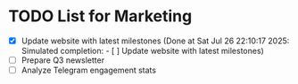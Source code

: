 # TODO List for Marketing

- [x] Update website with latest milestones  (Done at Sat Jul 26 22:10:17 2025: Simulated completion: - [ ] Update website with latest milestones)
- [ ] Prepare Q3 newsletter
- [ ] Analyze Telegram engagement stats
